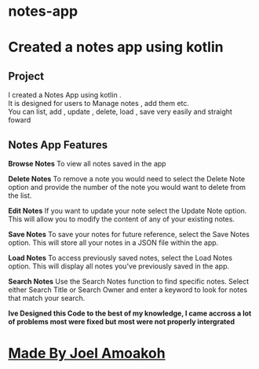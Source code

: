 # notes-app
# Created a notes app using kotlin
<h2>Project</h2>
<p> I created a Notes App using kotlin . <br>It is designed for users to Manage notes , add them etc.<br>You can list, add , update , delete, load , save very easily and straight foward</p>


<h2>Notes App Features</h2>
<p><strong>Browse Notes</strong> To view all notes saved in the app </p>
<p><strong>Delete Notes</strong> To remove a note you would need to select the Delete Note option and provide the number of the note you would want  to delete from the list.</p>
<p><strong>Edit Notes</strong> If you want to update your note select the Update Note option. This will allow you to modify the content of any of your existing notes.</p>
<p><strong>Save Notes</strong> To save your notes for future reference, select the Save Notes option. This will store all your notes in a JSON file within the app.</p>
<p><strong>Load Notes</strong> To access previously saved notes, select the Load Notes option. This will display all notes you've previously saved in the app.</p>
<p><strong>Search Notes</strong> Use the Search Notes function to find specific notes. Select either Search Title or Search Owner and enter a keyword to look for notes that match your search.</p>
<p><b>Ive Designed this Code to the best of my knowledge, I came accross a lot of problems most were fixed but most were not properly intergrated</p>

<h1><b><u>Made By Joel Amoakoh</h1>
